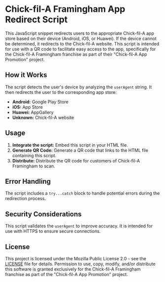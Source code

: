 # Chick-fil-A Framingham App Redirect Script

This JavaScript snippet redirects users to the appropriate Chick-fil-A app store based on their device (Android, iOS, or Huawei). If the device cannot be determined, it redirects to the Chick-fil-A website. This script is intended for use with a QR code to facilitate easy access to the app, specifically for the Chick-fil-A Framingham franchise as part of their "Chick-fil-A App Promotion" project.

## How it Works

The script detects the user's device by analyzing the `userAgent` string. It then redirects the user to the corresponding app store:

* **Android:** Google Play Store
* **iOS:** App Store
* **Huawei:** AppGallery
* **Unknown:** Chick-fil-A website

## Usage

1. **Integrate the script:**  Embed this script in your HTML file.
2. **Generate QR Code:** Generate a QR code that links to the HTML file containing this script.
3. **Distribute:** Distribute the QR code for customers of Chick-fil-A Framingham to scan.

## Error Handling

The script includes a `try...catch` block to handle potential errors during the redirection process.

## Security Considerations

This script validates the `userAgent` to improve accuracy. It is intended for use with HTTPS to ensure secure connections.

## License

This project is licensed under the Mozilla Public License 2.0 - see the [LICENSE](LICENSE) file for details. Permission to use, copy, modify, and/or distribute this software is granted exclusively for the Chick-fil-A Framingham franchise as part of the "Chick-fil-A App Promotion" project.
